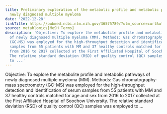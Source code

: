 ```yaml
---
title: Preliminary exploration of the metabolic profile and metabolic pathways in
  newly diagnosed multiple myeloma
date: '2022-12-28'
linkTitle: https://pubmed.ncbi.nlm.nih.gov/36575789/?utm_source=curl&utm_medium=rss&utm_campaign=pubmed-2&utm_content=1Zkrxt7ktlCbHBXEV3v65xxSnkSWNsJ1A6Fq3gBniKhGfIUslK&fc=20210907212339&ff=20221229200542&v=2.17.9.post6+86293ac
source: metablomics[MeSH Terms]
description: 'Objective: To explore the metabolite profile and metabolic pathways
  of newly diagnosed multiple myeloma (MM). Methods: Gas chromatography-mass spectrometry
  (GC-MS) was employed for the high-throughput detection and identification of serum
  samples from 55 patients with MM and 37 healthy controls matched for age and sex
  from 2016 to 2017 collected at the First Affiliated Hospital of Soochow University.
  The relative standard deviation (RSD) of quality control (QC) samples was employed
  to ...'
---
```

Objective: To explore the metabolite profile and metabolic pathways of newly diagnosed multiple myeloma (MM). Methods: Gas chromatography-mass spectrometry (GC-MS) was employed for the high-throughput detection and identification of serum samples from 55 patients with MM and 37 healthy controls matched for age and sex from 2016 to 2017 collected at the First Affiliated Hospital of Soochow University. The relative standard deviation (RSD) of quality control (QC) samples was employed to ...